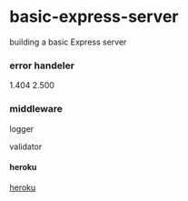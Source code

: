 # basic-express-server 

building a basic Express server

### error handeler
1.404
2.500

### middleware 
logger

validator
#### heroku
[heroku](https://islam-basic-express-server.herokuapp.com/) 
